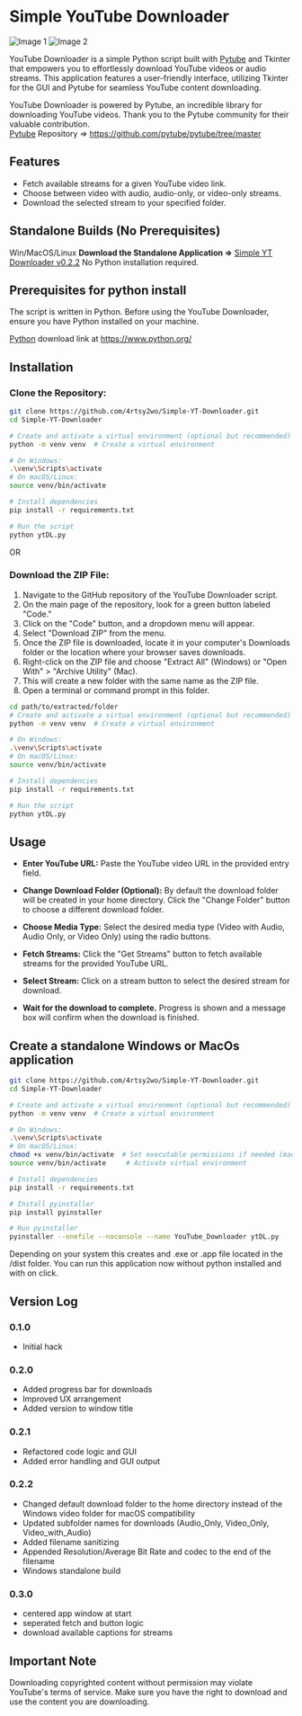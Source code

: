 # Simple YouTube Downloader

![Image 1](img/beforeFetch.png)
![Image 2](img/videoFetch.png)

YouTube Downloader is a simple Python script built with [Pytube](https://github.com/pytube/pytube/tree/master) and Tkinter that empowers you to effortlessly download YouTube videos or audio streams. This application features a user-friendly interface, utilizing Tkinter for the GUI and Pytube for seamless YouTube content downloading.

YouTube Downloader is powered by Pytube, an incredible library for downloading YouTube videos.
Thank you to the Pytube community for their valuable contribution.  
[Pytube](https://github.com/pytube/pytube/tree/master) Repository => https://github.com/pytube/pytube/tree/master

## Features

- Fetch available streams for a given YouTube video link.
- Choose between video with audio, audio-only, or video-only streams.
- Download the selected stream to your specified folder.

## Standalone Builds (No Prerequisites)

Win/MacOS/Linux
**Download the Standalone Application =>** [Simple YT Downloader v0.2.2](https://github.com/4rtsy2wo/Simple-YT-Downloader/releases/tag/v0.2.2)
No Python installation required.

## Prerequisites for python install

The script is written in Python. Before using the YouTube Downloader, ensure you have Python installed on your machine.

[Python](https://www.python.org/) download link at https://www.python.org/

## Installation

### Clone the Repository:

```bash
git clone https://github.com/4rtsy2wo/Simple-YT-Downloader.git
cd Simple-YT-Downloader

# Create and activate a virtual environment (optional but recommended)
python -m venv venv  # Create a virtual environment

# On Windows:
.\venv\Scripts\activate
# On macOS/Linux:
source venv/bin/activate

# Install dependencies
pip install -r requirements.txt

# Run the script
python ytDL.py
```

OR

### Download the ZIP File:

1. Navigate to the GitHub repository of the YouTube Downloader script.
2. On the main page of the repository, look for a green button labeled "Code."
3. Click on the "Code" button, and a dropdown menu will appear.
4. Select "Download ZIP" from the menu.
5. Once the ZIP file is downloaded, locate it in your computer's Downloads folder or the location where your browser saves downloads.
6. Right-click on the ZIP file and choose "Extract All" (Windows) or "Open With" > "Archive Utility" (Mac).
7. This will create a new folder with the same name as the ZIP file.
8. Open a terminal or command prompt in this folder.

```bash
cd path/to/extracted/folder
# Create and activate a virtual environment (optional but recommended)
python -m venv venv  # Create a virtual environment

# On Windows:
.\venv\Scripts\activate
# On macOS/Linux:
source venv/bin/activate

# Install dependencies
pip install -r requirements.txt

# Run the script
python ytDL.py
```

## Usage

- **Enter YouTube URL:**
  Paste the YouTube video URL in the provided entry field.

- **Change Download Folder (Optional):**
  By default the download folder will be created in your home directory.
  Click the "Change Folder" button to choose a different download folder.

- **Choose Media Type:**
  Select the desired media type (Video with Audio, Audio Only, or Video Only) using the radio buttons.

- **Fetch Streams:**
  Click the "Get Streams" button to fetch available streams for the provided YouTube URL.

- **Select Stream:**
  Click on a stream button to select the desired stream for download.

- **Wait for the download to complete.**
  Progress is shown and a message box will confirm when the download is finished.

## Create a standalone Windows or MacOs application

```bash
git clone https://github.com/4rtsy2wo/Simple-YT-Downloader.git
cd Simple-YT-Downloader

# Create and activate a virtual environment (optional but recommended)
python -m venv venv  # Create a virtual environment

# On Windows:
.\venv\Scripts\activate
# On macOS/Linux:
chmod +x venv/bin/activate  # Set executable permissions if needed (macOS/Linux)
source venv/bin/activate     # Activate virtual environment

# Install dependencies
pip install -r requirements.txt

# Install pyinstaller
pip install pyinstaller

# Run pyinstaller
pyinstaller --onefile --noconsole --name YouTube_Downloader ytDL.py

```

Depending on your system this creates and .exe or .app file located in the /dist folder.
You can run this application now without python installed and with on click.

## Version Log

### 0.1.0

- Initial hack

### 0.2.0

- Added progress bar for downloads
- Improved UX arrangement
- Added version to window title

### 0.2.1

- Refactored code logic and GUI
- Added error handling and GUI output

### 0.2.2

- Changed default download folder to the home directory instead of the Windows video folder for macOS compatibility
- Updated subfolder names for downloads (Audio_Only, Video_Only, Video_with_Audio)
- Added filename sanitizing
- Appended Resolution/Average Bit Rate and codec to the end of the filename
- Windows standalone build

### 0.3.0

- centered app window at start
- seperated fetch and button logic
- download available captions for streams

## Important Note

Downloading copyrighted content without permission may violate YouTube's terms of service. Make sure you have the right to download and use the content you are downloading.
